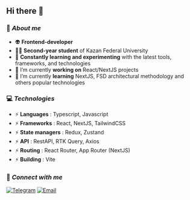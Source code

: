## Hi there 👋

### 🧑 *About me*
  - 👽 **Frontend-developer**
  - 🧑‍💻 **Second-year student** of Kazan Federal University
  - 🧪 **Constantly learning and experimenting** with the latest tools, frameworks, and technologies
  - 🔭 I’m currently **working on** React/NextJS projects
  - 🌱 I’m currently **learning** NextJS, FSD architectural methodology and others popular technologies

### 💻 *Technologies*
  - ⚡ **Languages** : Typescript, Javascript
  - ⚡ **Frameworks** : React, NextJS, TailwindCSS
  - ⚡ **State managers** : Redux, Zustand
  - ⚡ **API** : RestAPI, RTK Query, Axios
  - ⚡ **Routing** : React Router, App Router (NextJS)
  - ⚡ **Building** : Vite

### 💬 *Connect with me*
  [![Telegram](https://img.shields.io/badge/Telegram-26A5E4?style=for-the-badge&logo=telegram&logoColor=white)](https://t.me/mhhlw)
  [![Email](https://img.shields.io/badge/Email-D14836?style=for-the-badge&logo=gmail&logoColor=white)](mailto:delovoj.mihajlow@gmail.com)
